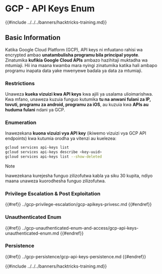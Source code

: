 # GCP - API Keys Enum

{{#include ../../../banners/hacktricks-training.md}}

## Basic Information

Katika Google Cloud Platform (GCP), API keys ni mfuatano rahisi wa encrypted ambao **unatambulisha programu bila principal yoyote**. Zinatumika **kufikia Google Cloud APIs** ambazo hazihitaji muktadha wa mtumiaji. Hii ina maana kwamba mara nyingi zinatumika katika hali ambapo programu inapata data yake mwenyewe badala ya data za mtumiaji.

### Restrictions

Unaweza **kueka vizuizi kwa API keys** kwa ajili ya usalama ulioimarishwa. Kwa mfano, unaweza kuzuia funguo kutumika **tu na anwani fulani za IP, tovuti, programu za android, programu za iOS**, au kuzuia kwa **APIs au huduma fulani** ndani ya GCP.

### Enumeration

Inawezekana **kuona vizuizi vya API key** (ikiwemo vizuizi vya GCP API endpoints) kwa kutumia orodha ya vitenzi au kuelezea:
```bash
gcloud services api-keys list
gcloud services api-keys describe <key-uuid>
gcloud services api-keys list --show-deleted
```
> [!NOTE]
> Inawezekana kurejesha funguo zilizofutwa kabla ya siku 30 kupita, ndiyo maana unaweza kuorodhesha funguo zilizofutwa.

### Privilege Escalation & Post Exploitation

{{#ref}}
../gcp-privilege-escalation/gcp-apikeys-privesc.md
{{#endref}}

### Unauthenticated Enum

{{#ref}}
../gcp-unauthenticated-enum-and-access/gcp-api-keys-unauthenticated-enum.md
{{#endref}}

### Persistence

{{#ref}}
../gcp-persistence/gcp-api-keys-persistence.md
{{#endref}}

{{#include ../../../banners/hacktricks-training.md}}

